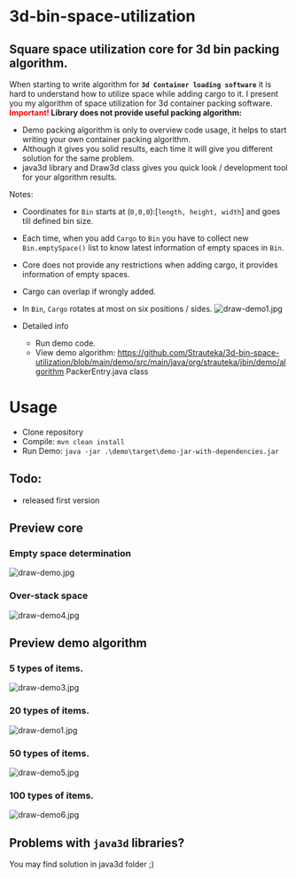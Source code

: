 # 3d-bin-space-utilization

## Square space utilization core for 3d bin packing algorithm.

When starting to write algorithm for <strong>`3d Container loading software`</strong> it is hard to understand how to utilize space while adding cargo to it. I present you my algorithm of space utilization for 3d container packing software.  
<span style="color:red"><strong>Important! </strong></span>
<strong>Library does not provide useful packing algorithm:</strong>

- Demo packing algorithm is only to overview code usage, it helps to start writing your own container packing algorithm.
- Although it gives you solid results, each time it will give you different solution for the same problem.
- java3d library and Draw3d class gives you quick look / development tool for your algorithm results.

Notes:

- Coordinates for `Bin` starts at (`0,0,0`):[`length, height, width`] and goes till defined bin size.

- Each time, when you add `Cargo` to `Bin` you have to collect new `Bin.emptySpace()` list to know latest
  information of empty spaces in `Bin`.

- Core does not provide any restrictions when adding cargo, it provides information of empty spaces.

- Cargo can overlap if wrongly added.

- In `Bin`, `Cargo` rotates at most on six positions / sides.
  ![draw-demo1.jpg](./resources/draw-demo2.png)

- Detailed info
  - Run demo code.
  - View demo algorithm: https://github.com/Strauteka/3d-bin-space-utilization/blob/main/demo/src/main/java/org/strauteka/jbin/demo/algorithm PackerEntry.java class

# Usage

- Clone repository
- Compile: `mvn clean install`
- Run Demo: `java -jar .\demo\target\demo-jar-with-dependencies.jar`

## Todo:

- released first version

## Preview core

### Empty space determination

![draw-demo.jpg](./resources/draw-demo.png)

### Over-stack space

![draw-demo4.jpg](./resources/draw-demo4.png)

## Preview demo algorithm

### 5 types of items.

![draw-demo3.jpg](./resources/draw-demo3.png)

### 20 types of items.

![draw-demo1.jpg](./resources/draw-demo1.png)

### 50 types of items.

![draw-demo5.jpg](./resources/draw-demo5.png)

### 100 types of items.

![draw-demo6.jpg](./resources/draw-demo6.png)

## Problems with `java3d` libraries?

You may find solution in java3d folder ;)

